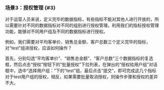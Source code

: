 ### 场景3：授权管理 {#3}

对于运营人员来说，定义完毕的数据指标，有些指标不能对其他人进行开放的，所以需要针对不同的数据指标对不同的组别进行授权管理。利用我们的指标授权管理功能，能够对不同用户组及不同的数据指标进行授权。

例如，我们需要对平均客单价、销售总金额、客户总数三个定义完毕的指标，对“test”组进授权，应该如何操作？

首先，分别勾选“平均客单价”、“销售总金额”、“客户总数”三个数据指标的复选框，然后点击“授权”按钮下的“批量授权”下拉列表，在弹出的“授权给用户组”对话框中，选中“选择用户组：”下的“test”组，最后点击“提交”，即可完成这几个指标对于test用户组的授权，相反，如果需要批量取消授权，则操作步骤和授权的差异不大。